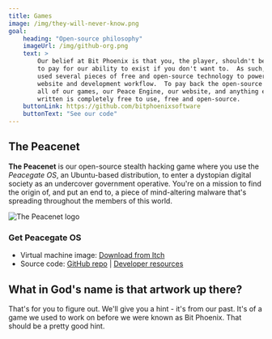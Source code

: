 ```yaml
---
title: Games
image: /img/they-will-never-know.png
goal:
    heading: "Open-source philosophy"
    imageUrl: /img/github-org.png
    text: >
        Our belief at Bit Phoenix is that you, the player, shouldn't be forced
        to pay for our ability to exist if you don't want to.  As such, we've
        used several pieces of free and open-source technology to power our
        website and development workflow.  To pay back the open-source community,
        all of our games, our Peace Engine, our website, and anything else we've
        written is completely free to use, free and open-source.
    buttonLink: https://github.com/bitphoenixsoftware
    buttonText: "See our code"
---
```


## The Peacenet

**The Peacenet** is our open-source stealth hacking game where you use the *Peacegate OS*, an Ubuntu-based distribution, to enter a dystopian digital society as an undercover government operative.  You're on a mission to find the origin of, and put an end to, a piece of mind-altering malware that's spreading throughout the members of this world.

![The Peacenet logo](/img/the-peacenet.png)

### Get Peacegate OS

 - Virtual machine image: [Download from Itch](https://bitphoenixsoftware.itch.io/the-peacenet)
 - Source code: [GitHub repo](https://github.com/bitphoenixsoftware/the-peacenet) | [Developer resources](https://dev.bitphoenixsoftware.com/the-peacenet)

## What in God's name is that artwork up there?

That's for you to figure out.  We'll give you a hint - it's from our past.  It's of a game we used to work on before we were known as Bit Phoenix.  That should be a pretty good hint.